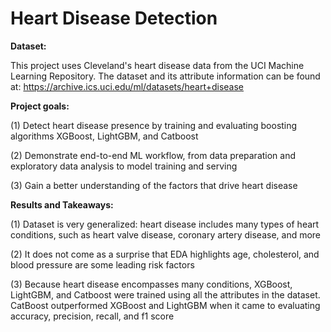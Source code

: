 # Heart Disease Detection

**Dataset:**

This project uses Cleveland's heart disease data from the UCI Machine Learning Repository. The dataset and its attribute information can be found at: https://archive.ics.uci.edu/ml/datasets/heart+disease


**Project goals:**

(1) Detect heart disease presence by training and evaluating boosting algorithms XGBoost, LightGBM, and Catboost

(2) Demonstrate end-to-end ML workflow, from data preparation and exploratory data analysis to model training and serving

(3) Gain a better understanding of the factors that drive heart disease


**Results and Takeaways:**

(1) Dataset is very generalized: heart disease includes many types of heart conditions, such as heart valve disease, coronary artery disease, and more

(2) It does not come as a surprise that EDA highlights age, cholesterol, and blood pressure are some leading risk factors

(3) Because heart disease encompasses many conditions, XGBoost, LightGBM, and Catboost were trained using all the attributes in the dataset. CatBoost outperformed XGBoost and LightGBM when it came to evaluating accuracy, precision, recall, and f1 score


